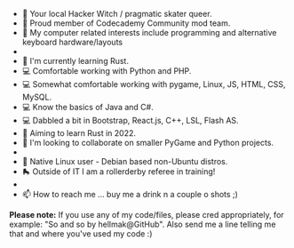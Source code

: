 - 🔮 Your local Hacker Witch / pragmatic skater queer.
- 📎 Proud member of Codecademy Community mod team.
- 👀 My computer related interests include programming and alternative keyboard hardware/layouts
- 
- 🌱 I'm currently learning Rust.
- 💻 Comfortable working with Python and PHP.  
- 💻 Somewhat comfortable working with pygame, Linux, JS, HTML, CSS, MySQL.
- 💻 Know the basics of Java and C#.
- 💻 Dabbled a bit in Bootstrap, React.js, C++, LSL, Flash AS.
- 🌱 Aiming to learn Rust in 2022.
- 💞️ I'm looking to collaborate on smaller PyGame and Python projects.
- 
- 🐧 Native Linux user - Debian based non-Ubuntu distros.
- 🛼 Outside of IT I am a rollerderby referee in training!
- 
- 📫 How to reach me ... buy me a drink n a couple o shots ;)

**Please note:** If you use any of my code/files, please cred appropriately, for example: "So and so by hellmak@GitHub". Also send me a line telling me that and where you've used my code :) 

<!---
hellmak/hellmak is a ✨ special ✨ repository because its 'README.md' (this file) appears on your GitHub profile.
You can click the Preview link to take a look at your changes.
--->
